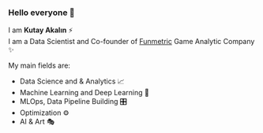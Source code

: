 ### Hello everyone 👋

I am **Kutay Akalın** ⚡️  
I am a Data Scientist and Co-founder of [Funmetric](http://funmetric.io/) Game Analytic Company ✨  

My main fields are:
- Data Science and & Analytics 📈
- Machine Learning and Deep Learning 🤖
- MLOps, Data Pipeline Building 🎛️
- Optimization ⚙️
- AI & Art 🎭

<!--
**KutayAkalin/kutayakalin** is a ✨ _special_ ✨ repository because its `README.md` (this file) appears on your GitHub profile.


Here are some ideas to get you started:

- 🔭 I’m currently working on ...
- 🌱 I’m currently learning ...
- 👯 I’m looking to collaborate on ...
- 🤔 I’m looking for help with ...
- 💬 Ask me about ...
- 📫 How to reach me: ...
- 😄 Pronouns: ...
- ⚡ Fun fact: ...
-->
